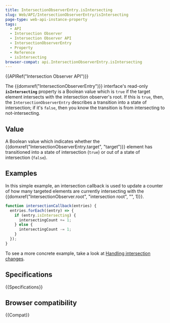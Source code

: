 ```yaml
---
title: IntersectionObserverEntry.isIntersecting
slug: Web/API/IntersectionObserverEntry/isIntersecting
page-type: web-api-instance-property
tags:
  - API
  - Intersection Observer
  - Intersection Observer API
  - IntersectionObserverEntry
  - Property
  - Reference
  - isIntersecting
browser-compat: api.IntersectionObserverEntry.isIntersecting
---
```


{{APIRef("Intersection Observer API")}}

The {{domxref("IntersectionObserverEntry")}} interface's
read-only **`isIntersecting`** property is a Boolean value
which is `true` if the target element intersects with the intersection
observer's root. If this is `true`, then, the
`IntersectionObserverEntry` describes a transition into a state of
intersection; if it's `false`, then you know the transition is from
intersecting to not-intersecting.

## Value

A Boolean value which indicates whether the
{{domxref("IntersectionObserverEntry.target", "target")}} element has transitioned into
a state of intersection (`true`) or out of a state of intersection
(`false`).

## Examples

In this simple example, an intersection callback is used to update a counter of how
many targeted elements are currently intersecting with the
{{domxref("IntersectionObserver.root", "intersection root", "", 1)}}.

```js
function intersectionCallback(entries) {
  entries.forEach((entry) => {
    if (entry.isIntersecting) {
      intersectingCount += 1;
    } else {
      intersectingCount -= 1;
    }
  });
}
```

To see a more concrete example, take a look at
[Handling intersection changes](/en-US/docs/Web/API/Intersection_Observer_API/Timing_element_visibility#handling_intersection_changes).

## Specifications

{{Specifications}}

## Browser compatibility

{{Compat}}
